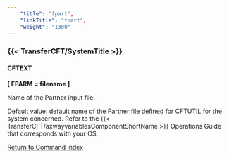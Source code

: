 ```yaml
---
    "title": "fpart",
    "linkTitle": "fpart",
    "weight": "1300"
---
```

<span id="fpart"></span>

### {{< TransferCFT/SystemTitle  >}}

#### CFTEXT

****[ FPARM = filename ]****

Name of the Partner input file.

Default value: default
name of the Partner file defined for CFTUTIL for the system concerned.
Refer to the {{< TransferCFT/axwayvariablesComponentShortName  >}} Operations Guide that corresponds with
your OS.

[Return to Command index](../../)
